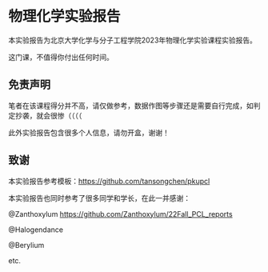 # 物理化学实验报告

本实验报告为北京大学化学与分子工程学院2023年物理化学实验课程实验报告。

这门课，不值得你付出任何时间。

## 免责声明

笔者在该课程得分并不高，请仅做参考，数据作图等步骤还是需要自行完成，如判定抄袭，就会很惨（（（（

此外实验报告包含很多个人信息，请勿开盒，谢谢！

## 致谢

本实验报告参考模板：https://github.com/tansongchen/pkupcl

本实验报告也同时参考了很多同学和学长，在此一并感谢：

@Zanthoxylum https://github.com/Zanthoxylum/22Fall_PCL_reports 

@Halogendance

@Berylium

etc.
